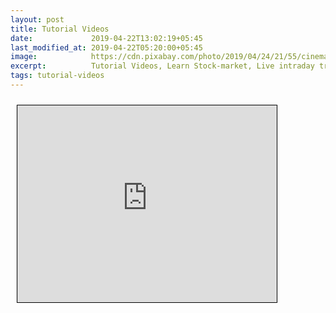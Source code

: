 ```yaml
---
layout: post
title: Tutorial Videos
date:             2019-04-22T13:02:19+05:45
last_modified_at: 2019-04-22T05:20:00+05:45
image:            https://cdn.pixabay.com/photo/2019/04/24/21/55/cinema-4153289_960_720.jpg
excerpt:          Tutorial Videos, Learn Stock-market, Live intraday trading.
tags: tutorial-videos
---
```



<iframe src="https://docs.google.com/spreadsheets/d/e/2PACX-1vTCh8RzU4BRPMCfJoTbj-EBJBJ8zzTv-qWBKwe9LGd5IAfKQU_B6bWN12464wac5ymyd1tfqBuy7ihw/pubhtml?gid=1248142820&amp;single=true&amp;widget=true&amp;headers=false" scrolling="no" style="border: 1px solid black; position: relative; margin-left: 10px; margin-top: 10px; width: 415px; height: 315px; ">
</iframe>
